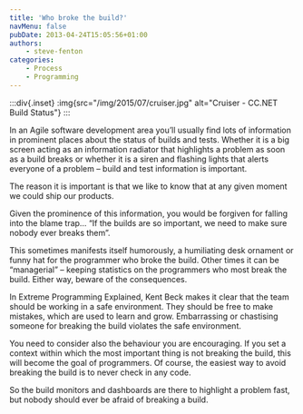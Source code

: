 ```yaml
---
title: 'Who broke the build?'
navMenu: false
pubDate: 2013-04-24T15:05:56+01:00
authors:
    - steve-fenton
categories:
    - Process
    - Programming
---
```


:::div{.inset}
:img{src="/img/2015/07/cruiser.jpg" alt="Cruiser - CC.NET Build Status"}
:::

In an Agile software development area you’ll usually find lots of information in prominent places about the status of builds and tests. Whether it is a big screen acting as an information radiator that highlights a problem as soon as a build breaks or whether it is a siren and flashing lights that alerts everyone of a problem – build and test information is important.

The reason it is important is that we like to know that at any given moment we could ship our products.

Given the prominence of this information, you would be forgiven for falling into the blame trap… “If the builds are so important, we need to make sure nobody ever breaks them”.

This sometimes manifests itself humorously, a humiliating desk ornament or funny hat for the programmer who broke the build. Other times it can be “managerial” – keeping statistics on the programmers who most break the build. Either way, beware of the consequences.

In Extreme Programming Explained, Kent Beck makes it clear that the team should be working in a safe environment. They should be free to make mistakes, which are used to learn and grow. Embarrassing or chastising someone for breaking the build violates the safe environment.

You need to consider also the behaviour you are encouraging. If you set a context within which the most important thing is not breaking the build, this will become the goal of programmers. Of course, the easiest way to avoid breaking the build is to never check in any code.

So the build monitors and dashboards are there to highlight a problem fast, but nobody should ever be afraid of breaking a build.